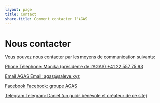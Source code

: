 ```yaml
---
layout: page
title: Contact
share-title: Comment contacter l'AGAS
---
```

# Nous contacter

Vous pouvez nous contacter par les moyens de communication suivants:

<p><a href="tel:{{ site.social-network-links.telephone }}" title="Phone">
   <span class="fa-stack fa-lg" aria-hidden="true">
     <i class="fas fa-circle fa-stack-2x"></i>
     <i class="fas fa-phone fa-stack-1x fa-inverse"></i>
   </span>
   <span class="sr-only">Phone</span>
   Téléphone: Monika (présidente de l'AGAS) +41 22 557 75 93
   </a>
</p>
<p><a href="mailto:{{ site.social-network-links.email }}" title="Email AGAS">
    <span class="fa-stack fa-lg" aria-hidden="true">
      <i class="fas fa-circle fa-stack-2x"></i>
      <i class="fas fa-envelope fa-stack-1x fa-inverse"></i>
    </span>
    <span class="sr-only">Email AGAS</span>
    Email: agas@saleve.xyz
   </a>
</p>
<p><a href="https://www.facebook.com/{{ site.social-network-links.facebook }}" title="Facebook">
    <span class="fa-stack fa-lg" aria-hidden="true">
      <i class="fas fa-circle fa-stack-2x"></i>
      <i class="fab fa-facebook fa-stack-1x fa-inverse"></i>
    </span>
    <span class="sr-only">Facebook</span>
    Facebook: groupe AGAS
   </a>
</p>
<p><a href="https://t.me/{{ site.social-network-links.telegram }}" title="Telegram">
    <span class="fa-stack fa-lg" aria-hidden="true">
      <i class="fas fa-circle fa-stack-2x"></i>
      <i class="fab fa-telegram-plane fa-stack-1x fa-inverse"></i>
    </span>
    <span class="sr-only">Telegram</span>
    Telegram: Daniel (un guide bénévole et créateur de ce site)
   </a>
</p>
